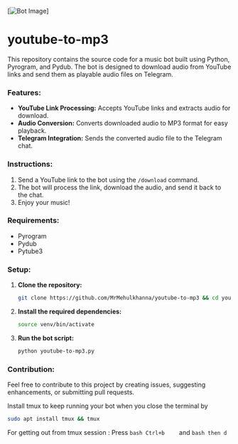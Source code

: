 [![Bot Image](https://yablyk.com/wp-content/uploads/2019/03/audio-from-youtube-in-telegram.jpg)]





# youtube-to-mp3

This repository contains the source code for a music bot built using Python, Pyrogram, and Pydub. The bot is designed to download audio from YouTube links and send them as playable audio files on Telegram.

### Features:

- **YouTube Link Processing:** Accepts YouTube links and extracts audio for download.
- **Audio Conversion:** Converts downloaded audio to MP3 format for easy playback.
- **Telegram Integration:** Sends the converted audio file to the Telegram chat.

### Instructions:

1. Send a YouTube link to the bot using the `/download` command.
2. The bot will process the link, download the audio, and send it back to the chat.
3. Enjoy your music!

### Requirements:

- Pyrogram
- Pydub
- Pytube3

### Setup:

1. **Clone the repository:**

   ```bash
   git clone https://github.com/MrMehulkhanna/youtube-to-mp3 && cd youtube-to-mp3
   ```

2. **Install the required dependencies:**

   ```bash
   source venv/bin/activate
   ```

3. **Run the bot script:**

   ```bash
   python youtube-to-mp3.py
   ```

### Contribution:

Feel free to contribute to this project by creating issues, suggesting enhancements, or submitting pull requests.


Install tmux to keep running your bot when you close the terminal by 
  ```bash
sudo apt install tmux && tmux
  ```
For getting out from tmux session : Press   ```bash Ctrl+b    ```  and  ```bash then d```
